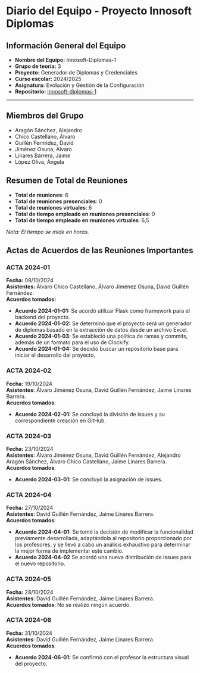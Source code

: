 # Diario del Equipo - Proyecto Innosoft Diplomas

## Información General del Equipo

- **Nombre del Equipo:** Innosoft-Diplomas-1
- **Grupo de teoría:** 3
- **Proyecto:** Generador de Diplomas y Credenciales
- **Curso escolar:** 2024/2025
- **Asignatura:** Evolución y Gestión de la Configuración
- **Repositorio:** [innosoft-diplomas-1](https://github.com/alvaroChico2408/innosoft-diplomas-1)

---

## Miembros del Grupo


- Aragón Sánchez, Alejandro
- Chico Castellano, Álvaro
- Guillén Fernńdez, David
- Jiménez Osuna, Álvaro
- Linares Barrera, Jaime
- López Oliva, Ángela

## Resumen de Total de Reuniones

- **Total de reuniones**: 6
- **Total de reuniones presenciales**: 0
- **Total de reuniones virtuales**: 6
- **Total de tiempo empleado en reuniones presenciales**: 0
- **Total de tiempo empleado en reuniones virtuales**: 6,5

*Nota: El tiempo se mide en horas.*
## Actas de Acuerdos de las Reuniones Importantes

### ACTA 2024-01

**Fecha:** 08/10/2024  
**Asistentes:** Álvaro Chico Castellano, Álvaro Jiménez Osuna, David Guillén Fernández.  
**Acuerdos tomados:**
- **Acuerdo 2024-01-01:** Se acordó utilizar Flask como framework para el backend del proyecto. 
- **Acuerdo 2024-01-02:** Se determinó que el proyecto será un generador de diplomas basado en la extracción de datos desde un archivo Excel.
- **Acuerdo 2024-01-03:**  Se estableció una política de ramas y commits, además de un formato para el uso de Clockify.
- **Acuerdo 2024-01-04:** Se decidió buscar un repositorio base para iniciar el desarrollo del proyecto.



### ACTA 2024-02

**Fecha:** 19/10/2024  
**Asistentes**: Álvaro Jiménez Osuna, David Guillén Fernández, Jaime Linares Barrera.   
**Acuerdos tomados**:
- **Acuerdo 2024-02-01:** Se concluyó la división de issues y su correspondiente creación en GitHub.


### ACTA 2024-03

**Fecha:** 23/10/2024  
**Asistentes**: Álvaro Jiménez Osuna, David Guillén Fernández, Alejandro Aragón Sánchez, Álvaro Chico Castellano, Jaime Linares Barrera.   
**Acuerdos tomados**:
- **Acuerdo 2024-03-01:** Se concluyó la asignación de issues.

### ACTA 2024-04

**Fecha:** 27/10/2024  
**Asistentes**: David Guillén Fernández, Jaime Linares Barrera.   
**Acuerdos tomados**:
- **Acuerdo 2024-04-01:** Se tomó la decisión de modificar la funcionalidad previamente desarrollada, adaptándola al repositorio proporcionado por los profesores, y se llevó a cabo un análisis exhaustivo para determinar la mejor forma de implementar este cambio.
- **Acuerdo 2024-04-02** Se acordó una nueva distribución de issues para el nuevo repositorio.

### ACTA 2024-05

**Fecha:** 28/10/2024  
**Asistentes**: David Guillén Fernández, Jaime Linares Barrera.   
**Acuerdos tomados**: No se realizó ningún acuerdo.

### ACTA 2024-06

**Fecha:** 31/10/2024  
**Asistentes**: David Guillén Fernández, Jaime Linares Barrera.   
**Acuerdos tomados**:  
- **Acuerdo 2024-06-01:** Se confirmó con el profesor la estructura visual del proyecto.
